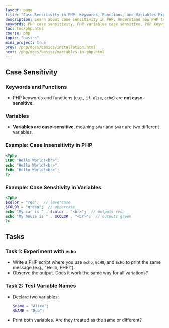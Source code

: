 ```yaml
---
layout: page
title: "Case Sensitivity in PHP: Keywords, Functions, and Variables Explained"
description: Learn about case sensitivity in PHP. Understand how PHP treats keywords and functions as case-insensitive, while variables are case-sensitive, with clear examples.
keywords: PHP case sensitivity, PHP variables case sensitive, PHP keywords case insensitive, PHP functions case sensitivity, PHP echo case, PHP variable naming, PHP syntax rules
toc: toc/php.html
course: php
topic: "basics"
mini_project: true
prev: /php/docs/basics/installation.html
next: /php/docs/basics/variables-in-php.html
---
```


## **Case Sensitivity**

### **Keywords and Functions**
- PHP keywords and functions (e.g., `if`, `else`, `echo`) are **not case-sensitive**.
  
### **Variables**
- **Variables are case-sensitive**, meaning `$Var` and `$var` are two different variables.

### Example: Case Insensitivity in PHP

```php
<?php
ECHO "Hello World!<br>";
echo "Hello World!<br>";
EcHo "Hello World!<br>";
?>
```

### Example: Case Sensitivity in Variables

```php
<?php
$color = "red";  // lowercase
$COLOR = "green";  // uppercase
echo "My car is " . $color . "<br>";  // outputs red
echo "My house is " . $COLOR . "<br>";  // outputs green
?>
```
## Tasks

### **Task 1: Experiment with `echo`**
   - Write a PHP script where you use `echo`, `ECHO`, and `EcHo` to print the same message (e.g., "Hello, PHP!").  
   - Observe the output. Does it work the same way for all variations? 

### **Task 2: Test Variable Names**
   - Declare two variables:  
     ```php
     $name = "Alice";
     $NAME = "Bob";
     ```
   - Print both variables. Are they treated as the same or different?  
